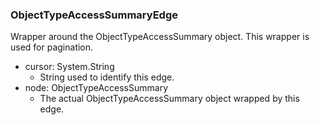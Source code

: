 ### ObjectTypeAccessSummaryEdge
Wrapper around the ObjectTypeAccessSummary object. This wrapper is used for pagination.

- cursor: System.String
  - String used to identify this edge.
- node: ObjectTypeAccessSummary
  - The actual ObjectTypeAccessSummary object wrapped by this edge.

